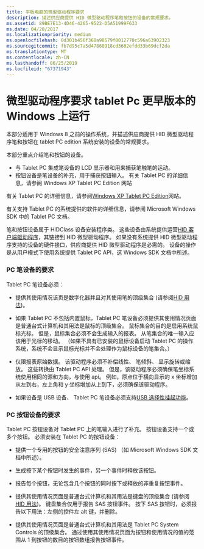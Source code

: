 ```yaml
---
title: 平板电脑的微型驱动程序要求
description: 描述供应商提供 HID 微型驱动程序笔和按钮的设备的常规要求。
ms.assetid: 89BE7E13-4D46-4265-9522-D5A51999F633
ms.date: 04/20/2017
ms.localizationpriority: medium
ms.openlocfilehash: 0d301b456f368a98579f8012770c596a63902323
ms.sourcegitcommit: fb7d95c7a5d47860918cd3602efdd33b69dcf2da
ms.translationtype: MT
ms.contentlocale: zh-CN
ms.lasthandoff: 06/25/2019
ms.locfileid: "67371943"
---
```

# <a name="minidriver-requirements-for-tablet-pcs-running-on-earlier-versions-of-windows"></a>微型驱动程序要求 tablet Pc 更早版本的 Windows 上运行


本部分适用于 Windows 8 之前的操作系统，并描述供应商提供 HID 微型驱动程序笔和按钮在 tablet PC edition 系统安装的设备的常规要求。

本部分重点介绍笔和按钮的设备。

-   与 Tablet PC 集成笔设备的 LCD 显示器和用来捕获笔触笔的运动。
-   按钮设备是笔设备的补充，用于捕获按钮输入。 有关 Tablet PC 的详细信息，请参阅 Windows XP Tablet PC Edition 网站

有关 Tablet PC 的详细信息，请参阅[Windows XP Tablet PC Edition](https://go.microsoft.com/fwlink/p/?linkid=275069)网站。

有关支持 Tablet PC 的系统提供的软件的详细信息，请参阅 Microsoft Windows SDK 中的 Tablet PC 文档。

笔和按钮设备属于 HIDClass 设备安装程序类。 这些设备由系统提供运营[HID 客户端驱动程序](hid-client-drivers.md)，其链接到 HID 微型驱动程序。 如果没有系统提供 HID 微型驱动程序支持的设备的硬件接口，供应商提供 HID 微型驱动程序是必需的。 设备的操作是从用户模式下使用系统提供 Tablet PC API，这 Windows SDK 文档中所述。

### <a name="requirements-for-pc-pen-devices"></a>PC 笔设备的要求

Tablet PC 笔设备必须：

-   提供其使用情况该页是数字化器并且对其使用笔的顶级集合 (请参阅[HID 用法](hid-usages.md))。

-   如果 Tablet PC 不包括内置鼠标，Tablet PC 笔设备必须提供其使用情况页面是普通台式计算机和其用法是鼠标的顶级集合。 鼠标集合的目的是启用系统鼠标光标。 但是，鼠标集合必须不会生成输入的报表。 从笔集合的唯一输入应该用于光标的移动。 （如果不具有已安装的鼠标设备启动 Tablet PC 的操作系统，系统不会显示鼠标光标并不会处理作为鼠标设备的笔集合。）

-   仅限报表原始数据。 该驱动程序必须不补偿线性、 笔倾斜、 显示旋转或缩放。 这些转换由 Tablet PC API 处理。 但是，该驱动程序必须确保笔坐标系统使用相同的源和方向，与使用 api。 例如，原点位于横向显示的 x 坐标增加从左到右，左上角和 y 坐标增加从上到下，必须确保该驱动程序。

-   如果设备是 USB 设备、 Tablet PC 笔设备必须支持[USB 选择性挂起功能](https://docs.microsoft.com/windows-hardware/drivers/ddi/content/index)。

### <a href="" id="ddk-requirements-on-hid-minidrivers-for-tablet-pc-button-devices-kg"></a>PC 按钮设备的要求

Tablet PC 按钮设备对 Tablet PC 上的笔输入进行了补充。 按钮设备支持一个或多个按钮。 必须安装在 Tablet PC 的按钮设备：

-   提供一个专用的按钮的安全注意序列 (SAS) （如 Microsoft Windows SDK 文档中所述）。

-   生成按下某个按钮时发生的事件，另一个事件时释放该按钮。

-   报告每个按钮，无论包含几个按钮的同时按下或释放的非重复按钮事件。

-   提供其使用情况页面是普通台式计算机和其用法是键盘的顶级集合 (请参阅[HID 用法](hid-usages.md))。 键盘集合仅用于报告 SAS 按钮事件。 按下 SAS 按钮时，必须报告以下用法：左侧的控件左 alt 键，并删除。

-   提供其使用情况页面是普通台式计算机和其用法是 Tablet PC System Controls 的顶级集合。 通过使用其使用情况页面为按钮和使用情况的值的范围从 1 到按钮的数目的按钮数组报告按钮事件。

 

 





